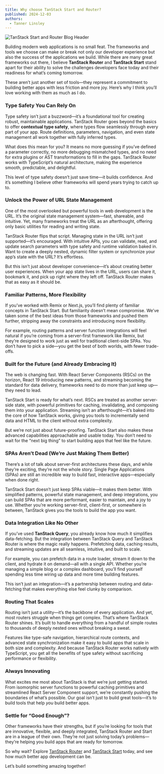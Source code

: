 ```yaml
---
title: Why choose TanStack Start and Router?
published: 2024-12-03
authors:
  - Tanner Linsley
---
```


![TanStack Start and Router Blog Header](/blog-assets/why-tanstack-start-and-router/tanstack-start-blog-header.jpg)

Building modern web applications is no small feat. The frameworks and tools we choose can make or break not only our developer experience but also the success of the applications we build. While there are many great frameworks out there, I believe **TanStack Router** and **TanStack Start** stand apart for their ability to solve the challenges developers face today and their readiness for what’s coming tomorrow.

These aren’t just another set of tools—they represent a commitment to building better apps with less friction and more joy. Here’s why I think you’ll love working with them as much as I do.

### Type Safety You Can Rely On

Type safety isn’t just a buzzword—it’s a foundational tool for creating robust, maintainable applications. TanStack Router goes beyond the basics to offer **contextual type safety**, where types flow seamlessly through every part of your app. Route definitions, parameters, navigation, and even state management all work together with fully inferred types.

What does this mean for you? It means no more guessing if you’ve defined a parameter correctly, no more debugging mismatched types, and no need for extra plugins or AST transformations to fill in the gaps. TanStack Router works with TypeScript’s natural architecture, making the experience smooth, predictable, and delightful.

This level of type safety doesn’t just save time—it builds confidence. And it’s something I believe other frameworks will spend years trying to catch up to.

### Unlock the Power of URL State Management

One of the most overlooked but powerful tools in web development is the URL. It’s the original state management system—fast, shareable, and intuitive. Yet, many frameworks treat the URL as an afterthought, offering only basic utilities for reading and writing state.

TanStack Router flips that script. Managing state in the URL isn’t just supported—it’s encouraged. With intuitive APIs, you can validate, read, and update search parameters with type safety and runtime validation baked in. Want to create a deeply nested, dynamic filter system or synchronize your app’s state with the URL? It’s effortless.

But this isn’t just about developer convenience—it’s about creating better user experiences. When your app state lives in the URL, users can share it, bookmark it, and pick up right where they left off. TanStack Router makes that as easy as it should be.

### Familiar Patterns, More Flexibility

If you’ve worked with Remix or Next.js, you’ll find plenty of familiar concepts in TanStack Start. But familiarity doesn’t mean compromise. We’ve taken some of the best ideas from those frameworks and pushed them further, stripping away the constraints and introducing more flexibility.

For example, routing patterns and server function integrations will feel natural if you’re coming from a server-first framework like Remix, but they’re designed to work just as well for traditional client-side SPAs. You don’t have to pick a side—you get the best of both worlds, with fewer trade-offs.

### Built for the Future (and Already Embracing It)

The web is changing fast. With React Server Components (RSCs) on the horizon, React 19 introducing new patterns, and streaming becoming the standard for data delivery, frameworks need to do more than just keep up—they need to lead.

TanStack Start is ready for what’s next. RSCs are treated as another server-side state, with powerful primitives for caching, invalidating, and composing them into your application. Streaming isn’t an afterthought—it’s baked into the core of how TanStack works, giving you tools to incrementally send data and HTML to the client without extra complexity.

But we’re not just about future-proofing. TanStack Start also makes these advanced capabilities approachable and usable today. You don’t need to wait for the “next big thing” to start building apps that feel like the future.

### SPAs Aren’t Dead (We’re Just Making Them Better)

There’s a lot of talk about server-first architectures these days, and while they’re exciting, they’re not the whole story. Single Page Applications (SPAs) are still an incredible way to build fast, interactive apps—especially when done right.

TanStack Start doesn’t just keep SPAs viable—it makes them better. With simplified patterns, powerful state management, and deep integrations, you can build SPAs that are more performant, easier to maintain, and a joy to use. Whether you’re working server-first, client-first, or somewhere in between, TanStack gives you the tools to build the app you want.

### Data Integration Like No Other

If you’ve used **TanStack Query**, you already know how much it simplifies data-fetching. But the integration between TanStack Query and TanStack Router is where the magic really happens. Prefetching data, caching results, and streaming updates are all seamless, intuitive, and built to scale.

For example, you can prefetch data in a route loader, stream it down to the client, and hydrate it on demand—all with a single API. Whether you’re managing a simple blog or a complex dashboard, you’ll find yourself spending less time wiring up data and more time building features.

This isn’t just an integration—it’s a partnership between routing and data-fetching that makes everything else feel clunky by comparison.

### Routing That Scales

Routing isn’t just a utility—it’s the backbone of every application. And yet, most routers struggle when things get complex. That’s where TanStack Router shines. It’s built to handle everything from a handful of simple routes to thousands of deeply nested ones without breaking a sweat.

Features like type-safe navigation, hierarchical route contexts, and advanced state synchronization make it easy to build apps that scale in both size and complexity. And because TanStack Router works natively with TypeScript, you get all the benefits of type safety without sacrificing performance or flexibility.

### Always Innovating

What excites me most about TanStack is that we’re just getting started. From isomorphic server functions to powerful caching primitives and streamlined React Server Component support, we’re constantly pushing the boundaries of what’s possible. Our goal isn’t just to build great tools—it’s to build tools that help _you_ build better apps.

### Settle for “Good Enough”?

Other frameworks have their strengths, but if you’re looking for tools that are innovative, flexible, and deeply integrated, TanStack Router and Start are in a league of their own. They’re not just solving today’s problems—they’re helping you build apps that are ready for tomorrow.

So why wait? Explore [TanStack Router](https://tanstack.com/router) and [TanStack Start](https://tanstack.com/start) today, and see how much better app development can be.

Let’s build something amazing together!
